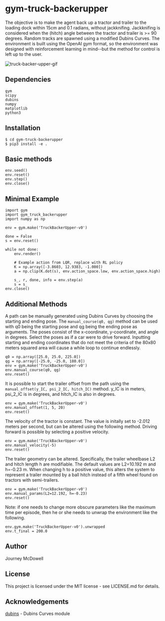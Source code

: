 # gym-truck-backerupper

The objective is to make the agent back up a tractor and trailer to the loading dock within 15cm and 0.1 radians, without jackknifing. Jackknifing is considered when the (hitch) angle between the tractor and trailer is >= 90 degrees. Random tracks are spawned using a modified Dubins Curves. The environment is built using the OpenAI gym format, so the environment was designed with reinforcement learning in mind--but the method for control is left up to the user.

![truck-backer-upper-gif](https://imgur.com/a/AZqucKn.gif)

## Dependencies 
```
gym
scipy
dubins
numpy
matplotlib
python3
```

## Installation
```
$ cd gym-truck-backerupper
$ pip3 install -e .
```

## Basic methods
```
env.seed()
env.reset()
env.step()
env.close()
```

## Minimal Example
```
import gym
import gym_truck_backerupper
import numpy as np

env = gym.make('TruckBackerUpper-v0')

done = False
s = env.reset()

while not done:
    env.render()

    # Example action from LQR, replace with RL policy
    K = np.array([-3.8603, 12.9383, -1.000])
    a = np.clip(K.dot(s), env.action_space.low, env.action_space.high)

    s_, r, done, info = env.step(a)
    s = s_
env.close()
```
## Additional Methods
A path can be manually generated using Dubins Curves by choosing the starting and ending pose. The ```manual_course(q0, qg)``` method can be used with q0 being the starting pose and qg being the ending pose as arguments. The poses consist of the x-coordinate, y-coordinate, and angle in degrees. Select the poses as if a car were to drive forward. Inputting starting and ending coordinates that do not meet the criteria of the 80x80 meters squared area will cause a while loop to continue endlessly.
```
q0 = np.array([25.0, 25.0, 225.0])
qg = np.array([-25.0, -25.0, 180.0])
env = gym.make('TruckBackerUpper-v0')
env.manual_course(q0, qg)
env.reset()
``` 
It is possible to start the trailer offset from the path using the ```manual_offset(y_IC, psi_2_IC, hitch_IC)``` method. y_IC is in meters, psi_2_IC is in degrees, and hitch_IC is also in degrees.
```
env = gym.make('TruckBackerUpper-v0')
env.manual_offset(1, 5, 20)
env.reset()
```
The velocity of the tractor is constant. The value is initally set to -2.012 meters per second, but can be altered using the following method. Driving forward is possible by selecting a positive velocity.
```
env = gym.make('TruckBackerUpper-v0')
env.manual_velocity(-5)
env.reset()
```
The trailer geometry can be altered. Specifically, the trailer wheelbase L2 and hitch length h are modifiable. The default values are L2=10.192 m and h=-0.23 m. When changing h to a positive value, this alters the system to represent a trailer mounted by a ball hitch instead of a fifth wheel found on tractors with semi-trailers. 
```
env = gym.make('TruckBackerUpper-v0')
env.manual_params(L2=12.192, h=-0.23)
env.reset()
```

Note: if one needs to change more obscure parameters like the maximum time per episode, then he or she needs to unwrap the environment like the following.
```
env.gym.make('TruckBackerUpper-v0').unwrapped
env.t_final = 200.0
```

## Author
Journey McDowell

## License
This project is licensed under the MIT license - see LICENSE.md for details.

## Acknowledgements
[dubins](https://github.com/AndrewWalker/Dubins-Curves) - Dubins Curves module
